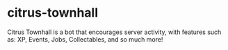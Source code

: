 # citrus-townhall
Citrus Townhall is a bot that encourages server activity, with features such as: XP, Events, Jobs, Collectables, and so much more!
